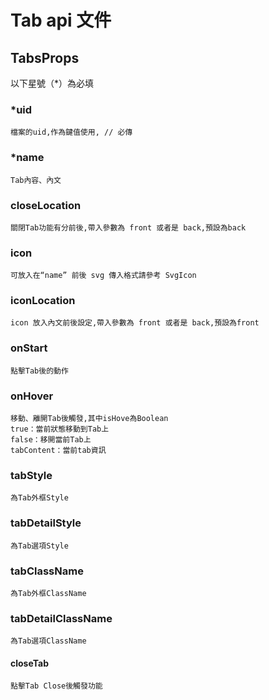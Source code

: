 # Tab api 文件


## TabsProps

以下星號（*）為必填 

### *uid 
```
檔案的uid,作為鍵值使用, // 必傳
```

### *name
```
Tab內容、內文
```

### closeLocation
```
關閉Tab功能有分前後,帶入參數為 front 或者是 back,預設為back
```

### icon
```
可放入在“name” 前後 svg 傳入格式請參考 SvgIcon
```

### iconLocation
```
icon 放入內文前後設定,帶入參數為 front 或者是 back,預設為front
```

### onStart
```
點擊Tab後的動作
```

### onHover
```
移動、離開Tab後觸發,其中isHove為Boolean
true：當前狀態移動到Tab上
false：移開當前Tab上
tabContent：當前tab資訊
```

### tabStyle
```
為Tab外框Style
```

### tabDetailStyle
```
為Tab選項Style
```

### tabClassName
```
為Tab外框ClassName
```

### tabDetailClassName
```
為Tab選項ClassName
```

#### closeTab
```
點擊Tab Close後觸發功能
```
